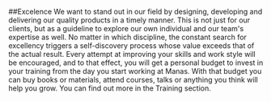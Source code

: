 ##Excelence
We want to stand out in our field by designing, developing and delivering our quality products in a timely manner. This is not just for our clients, but as a guideline to explore our own individual and our team's expertise as well. No matter in which discipline, the constant search for excellency triggers a self-discovery process whose value exceeds that of the actual result. Every attempt at improving your skills and work style will be encouraged, and to that effect, you will get a personal budget to invest in your training from the day you start working at Manas. With that budget you can buy books or materials, attend courses, talks or anything you think will help you grow. You can find out more in the Training section.

